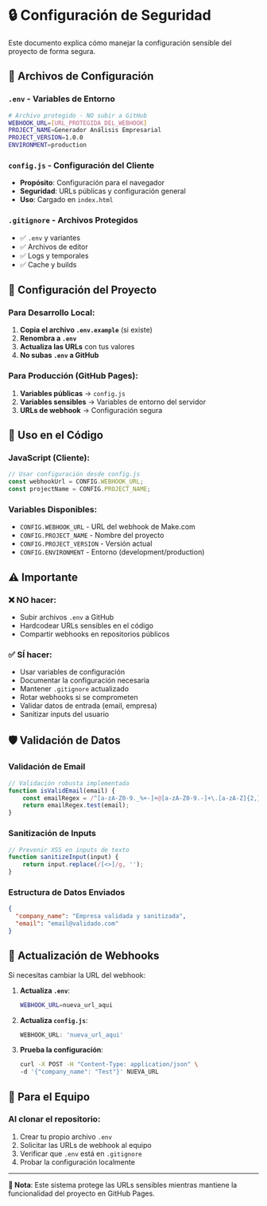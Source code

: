 # 🔒 Configuración de Seguridad

Este documento explica cómo manejar la configuración sensible del proyecto de forma segura.

## 📁 Archivos de Configuración

### `.env` - Variables de Entorno
```bash
# Archivo protegido - NO subir a GitHub
WEBHOOK_URL=[URL_PROTEGIDA_DEL_WEBHOOK]
PROJECT_NAME=Generador Análisis Empresarial
PROJECT_VERSION=1.0.0
ENVIRONMENT=production
```

### `config.js` - Configuración del Cliente
- **Propósito**: Configuración para el navegador
- **Seguridad**: URLs públicas y configuración general
- **Uso**: Cargado en `index.html`

### `.gitignore` - Archivos Protegidos
- ✅ `.env` y variantes
- ✅ Archivos de editor
- ✅ Logs y temporales
- ✅ Cache y builds

## 🚀 Configuración del Proyecto

### Para Desarrollo Local:
1. **Copia el archivo `.env.example`** (si existe)
2. **Renombra a `.env`**
3. **Actualiza las URLs** con tus valores
4. **No subas `.env` a GitHub**

### Para Producción (GitHub Pages):
1. **Variables públicas** → `config.js`
2. **Variables sensibles** → Variables de entorno del servidor
3. **URLs de webhook** → Configuración segura

## 🔧 Uso en el Código

### JavaScript (Cliente):
```javascript
// Usar configuración desde config.js
const webhookUrl = CONFIG.WEBHOOK_URL;
const projectName = CONFIG.PROJECT_NAME;
```

### Variables Disponibles:
- `CONFIG.WEBHOOK_URL` - URL del webhook de Make.com
- `CONFIG.PROJECT_NAME` - Nombre del proyecto
- `CONFIG.PROJECT_VERSION` - Versión actual
- `CONFIG.ENVIRONMENT` - Entorno (development/production)

## ⚠️ Importante

### ❌ NO hacer:
- Subir archivos `.env` a GitHub
- Hardcodear URLs sensibles en el código
- Compartir webhooks en repositorios públicos

### ✅ SÍ hacer:
- Usar variables de configuración
- Documentar la configuración necesaria
- Mantener `.gitignore` actualizado
- Rotar webhooks si se comprometen
- Validar datos de entrada (email, empresa)
- Sanitizar inputs del usuario

## 🛡️ Validación de Datos

### Validación de Email
```javascript
// Validación robusta implementada
function isValidEmail(email) {
    const emailRegex = /^[a-zA-Z0-9._%+-]+@[a-zA-Z0-9.-]+\.[a-zA-Z]{2,}$/;
    return emailRegex.test(email);
}
```

### Sanitización de Inputs
```javascript
// Prevenir XSS en inputs de texto
function sanitizeInput(input) {
    return input.replace(/[<>]/g, '');
}
```

### Estructura de Datos Enviados
```json
{
  "company_name": "Empresa validada y sanitizada",
  "email": "email@validado.com"
}
```

## 🔄 Actualización de Webhooks

Si necesitas cambiar la URL del webhook:

1. **Actualiza `.env`**:
   ```bash
   WEBHOOK_URL=nueva_url_aqui
   ```

2. **Actualiza `config.js`**:
   ```javascript
   WEBHOOK_URL: 'nueva_url_aqui'
   ```

3. **Prueba la configuración**:
   ```bash
   curl -X POST -H "Content-Type: application/json" \
   -d '{"company_name": "Test"}' NUEVA_URL
   ```

## 👥 Para el Equipo

### Al clonar el repositorio:
1. Crear tu propio archivo `.env`
2. Solicitar las URLs de webhook al equipo
3. Verificar que `.env` está en `.gitignore`
4. Probar la configuración localmente

---

**📝 Nota**: Este sistema protege las URLs sensibles mientras mantiene la funcionalidad del proyecto en GitHub Pages.
